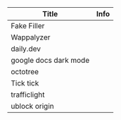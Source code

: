 | Title                 | Info |
| --------------------- | ---- |
| Fake Filler           |      |
| Wappalyzer            |      |
| daily.dev             |      |
| google docs dark mode |      |
| octotree              |      |
| Tick tick             |      |
| trafficlight          |      |
| ublock origin         |      |
